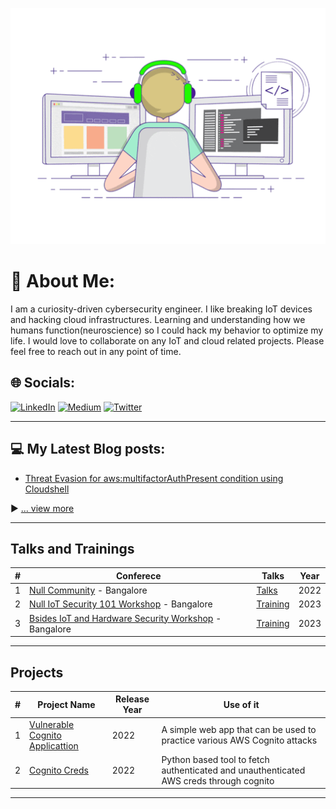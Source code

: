 <p align="center">
  <img src="https://raw.githubusercontent.com/falcnix/falcnix/main/Images/readme.gif" />
</p>

# 💫 About Me:
I am  a curiosity-driven cybersecurity engineer. I like breaking IoT devices and hacking cloud infrastructures. Learning and understanding how we humans function(neuroscience) so I could hack my behavior to optimize my life. I would love to collaborate on any IoT and cloud related projects. Please feel free to reach out in any point of time. 


## 🌐 Socials:
[![LinkedIn](https://img.shields.io/badge/LinkedIn-%230077B5.svg?logo=linkedin&logoColor=white)](https://linkedin.com/in/mdsaqeeb) [![Medium](https://img.shields.io/badge/Medium-12100E?logo=medium&logoColor=white)](https://medium.com/@falcnix) [![Twitter](https://img.shields.io/badge/Twitter-%231DA1F2.svg?logo=Twitter&logoColor=white)](https://twitter.com/falcnix) 

---

## 💻 My Latest Blog posts:
<!-- BLOG-POST-LIST:START -->
- [Threat Evasion for aws:multifactorAuthPresent condition using Cloudshell](https://falcnix.medium.com/threat-evasion-for-aws-multifactorauthpresent-condition-using-cloudshell-8296b34ecad4)
<!-- BLOG-POST-LIST:END -->

▶ [... view more](https://falcnix.medium.com/)

---

## Talks and Trainings 
| # | Conferece | Talks | Year |
| ---|---|---|---|
|1|[Null Community](null.community) - Bangalore | [Talks](https://null.community/profile/31184-mohammed-saqeeb) | 2022
|2|[Null IoT Security 101 Workshop](null.community) - Bangalore | [Training](https://null.community/event_sessions/3561-iot-pentesting-101) | 2023
|3|[Bsides IoT and Hardware Security Workshop](https://bsidesbangalore.in) - Bangalore | [Training](https://bsidesbangalore.in/schedules) | 2023
---

## Projects 
|#| Project Name | Release Year | Use of it |
| ---------|---------|------|-----|
|1| [Vulnerable Cognito Applicattion](https://github.com/falcnix/Vulnerable-Cognito-application-) | 2022 | A simple web app that can be used to practice various AWS Cognito attacks |
|2| [Cognito Creds](https://github.com/falcnix/getCognitoCreds) | 2022 | Python based tool to fetch authenticated and unauthenticated AWS creds through cognito |

---
